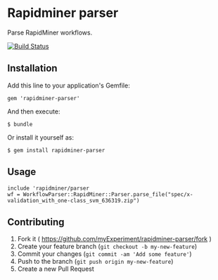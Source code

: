 # Rapidminer parser

Parse RapidMiner workflows.

[![Build Status](https://travis-ci.org/myExperiment/rapidminer-parser.svg?branch=master)](https://travis-ci.org/myExperiment/rapidminer-parser)

## Installation

Add this line to your application's Gemfile:

    gem 'rapidminer-parser'

And then execute:

    $ bundle

Or install it yourself as:

    $ gem install rapidminer-parser

## Usage

    include 'rapidminer/parser
    wf = WorkflowParser::RapidMiner::Parser.parse_file("spec/x-validation_with_one-class_svm_636319.zip")


## Contributing

1. Fork it ( https://github.com/myExperiment/rapidminer-parser/fork )
2. Create your feature branch (`git checkout -b my-new-feature`)
3. Commit your changes (`git commit -am 'Add some feature'`)
4. Push to the branch (`git push origin my-new-feature`)
5. Create a new Pull Request
